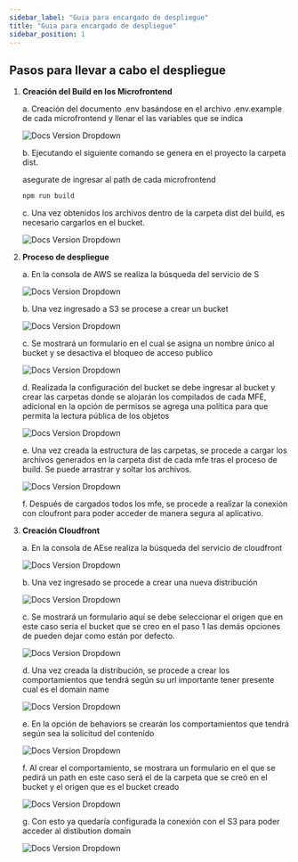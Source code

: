 ```yaml
---
sidebar_label: "Guia para encargado de despliegue"
title: "Guia para encargado de despliegue"
sidebar_position: 1
---
```


## Pasos para llevar a cabo el despliegue

1. **Creación del Build en los Microfrontend**

   a. Creación del documento .env basándose en el archivo .env.example de
   cada microfrontend y llenar el las variables que se indica

   ![Docs Version Dropdown](./img/environment.png)

   b. Ejecutando el siguiente comando se genera en el proyecto la carpeta dist.

   asegurate de ingresar al path de cada microfrontend

   ```bash title="micro/<micro-nombe>"
   npm run build

   ```

   c. Una vez obtenidos los archivos dentro de la carpeta dist del build, es necesario cargarlos en el bucket.

   ![Docs Version Dropdown](./img/dist.png)

2. **Proceso de despliegue**

   a. En la consola de AWS se realiza la búsqueda del servicio de S

   ![Docs Version Dropdown](./img/procesoDespliegueA.png)

   b. Una vez ingresado a S3 se procese a crear un bucket

   ![Docs Version Dropdown](./img/procesoDespliegueB.png)

   c. Se mostrará un formulario en el cual se asigna un nombre único al bucket y se desactiva el bloqueo de acceso publico

   ![Docs Version Dropdown](./img/procesoDespliegueC.png)

   d. Realizada la configuración del bucket se debe ingresar al bucket y crear las carpetas donde se alojarán los compilados de cada MFE, adicional en la opción de permisos se agrega una política para que permita la lectura pública de los objetos

   ![Docs Version Dropdown](./img/procesoDespliegued.png)

   e. Una vez creada la estructura de las carpetas, se procede a cargar los archivos generados en la carpeta dist de cada mfe tras el proceso de build. Se puede arrastrar y soltar los archivos.

   ![Docs Version Dropdown](./img/procesoDespliegueE.png)

   f. Después de cargados todos los mfe, se procede a realizar la conexión con cloufront para poder acceder de manera segura al aplicativo.

3. **Creación Cloudfront**

   a. En la consola de AEse realiza la búsqueda del servicio de cloudfront

   ![Docs Version Dropdown](./img/cloudfrontA.png)

   b. Una vez ingresado se procede a crear una nueva distribución

   ![Docs Version Dropdown](./img/cloudfrontB.png)

   c. Se mostrará un formulario aquí se debe seleccionar el origen que en este caso seria el bucket que se creo en el paso 1 las demás opciones de pueden dejar como están por defecto.

   ![Docs Version Dropdown](./img/cloudfrontC.png)

   d. Una vez creada la distribución, se procede a crear los comportamientos que tendrá según su url importante tener presente cual es el domain name

   ![Docs Version Dropdown](./img/cloudfrontD.png)

   e. En la opción de behaviors se crearán los comportamientos que tendrá según sea la solicitud del contenido

   ![Docs Version Dropdown](./img/cloudfrontE.png)

   f. Al crear el comportamiento, se mostrara un formulario en el que se pedirá un path en este caso será el de la carpeta que se creó en el bucket y el origen que es el bucket creado

   ![Docs Version Dropdown](./img/cloudfrontF.png)

   g. Con esto ya quedaría configurada la conexión con el S3 para poder acceder al distibution domain

   ![Docs Version Dropdown](./img/cloudfrontG.png)
